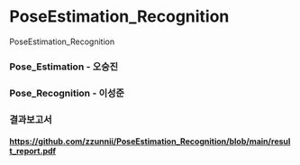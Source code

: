 # PoseEstimation_Recognition
 PoseEstimation_Recognition
### Pose_Estimation - 오승진
### Pose_Recognition - 이성준
### 결과보고서 
#### https://github.com/zzunnii/PoseEstimation_Recognition/blob/main/result_report.pdf
